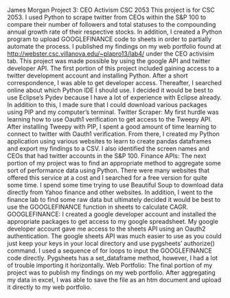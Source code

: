 James Morgan
Project 3: CEO Activism 
CSC 2053
This project is for CSC 2053. I used Python to scrape twitter from CEOs within the S&P 100 to compare their number of followers and total statuses to the compounding annual growth rate of their respective stocks. In addition, I created a Python program to upload GOOGLEFINANCE code to sheets in order to partially automate the process. I published my findings on my web portfolio found at http://webster.csc.villanova.edu/~plapro13/lab4/ under the CEO activisim tab. This project was made possible by using the google API and twitter developer API.
	The first portion of this project included gaining access to a twitter development account and installing Python. After a short correspondence, I was able to get developer access. Thereafter, I searched online about which Python IDE I should use. I decided it would be best to use Eclipse’s Pydev because I have a lot of experience with Eclipse already. In addition to this, I made sure that I could download various packages using PIP and my computer’s terminal.
	Twitter Scraper:
	My first hurdle was learning how to use Oauth1 verification to get access to the Tweepy API. After installing Tweepy with PIP, I spent a good amount of time learning to connect to twitter with Oauth1 verification. From there, I created my Python application using various websites to learn to create pandas dataframes and export my findings to a CSV. I also identified the screen names and CEOs that had twitter accounts in the S&P 100. 
	Finance APIs:
	The next portion of my project was to find an appropriate method to aggregate some sort of performance data using Python. There were many websites that offered this service at a cost and I searched for a free version for quite some time. I spend some time trying to use Beautiful Soup to download data directly from Yahoo finance and other websites. In addition, I went to the finance lab to find some raw data but ultimately decided it would be best to use the GOOGLEFINANCE function in sheets to calculate CAGR. 
	GOOGLEFINANCE:
	I created a google developer account and installed the appropriate packages to get access to my google spreadsheet. My google developer account gave me access to the sheets API using an Oauth2 authentication. The google sheets API was much easier to use as you could just keep your keys in your local directory and use pygsheets’ authorize() command. I used a sequence of for loops to input the GOOGLEFINANCE code directly. Pygsheets has a set_dataframe method, however, I had a lot of trouble importing it horizontally.
	Web Portfolio:
	The final portion of my project was to publish my findings on my web portfolio. After aggregating my data in excel, I was able to save the file as an htm document and upload it directly to my web portfolio. 
	
